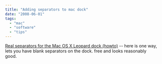 ```yaml
---
title: "Adding separators to mac dock"
date: "2008-06-01"
tags: 
  - "mac"
  - "software"
  - "tips"
---
```


[Real separators for the Mac OS X Leopard dock (howto)](http://zzamboni.org/brt/2007/11/21/real-separators-for-the-leopard-dock/) -- here is one way, lets you have blank separators on the dock. free and looks reasonably good.
